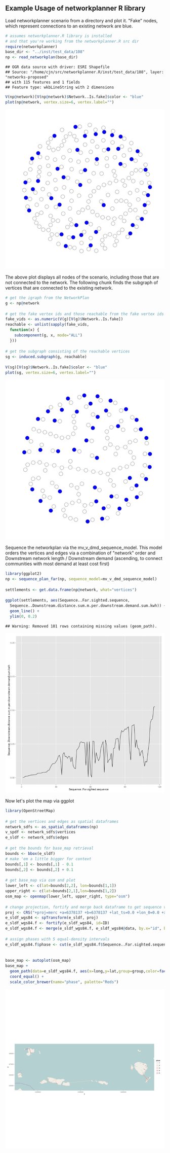 Example Usage of networkplanner R library
-----------------------------------------

Load networkplanner scenario from a directory and plot it.
"Fake" nodes, which represent connections to an existing network are blue.


```r
# assumes networkplanner.R library is installed
# and that you're working from the networkplanner.R src dir
require(networkplanner)
base_dir <- "../inst/test_data/108"
np <- read_networkplan(base_dir)
```

```
## OGR data source with driver: ESRI Shapefile 
## Source: "/home/cjn/src/networkplanner.R/inst/test_data/108", layer: "networks-proposed"
## with 115 features and 1 fields
## Feature type: wkbLineString with 2 dimensions
```

```r
V(np@network)[V(np@network)$Network..Is.fake]$color <- "blue"
plot(np@network, vertex.size=6, vertex.label="")
```

![plot of chunk load](figure/load.png) 

The above plot displays all nodes of the scenario, including those that are not
connected to the network.  The following chunk finds the subgraph of vertices
that are connected to the existing network.  


```r
# get the igraph from the NetworkPlan
g <- np@network

# get the fake vertex ids and those reachable from the fake vertex ids
fake_vids <- as.numeric(V(g)[V(g)$Network..Is.fake])
reachable <- unlist(sapply(fake_vids, 
  function(x) { 
    subcomponent(g, x, mode="ALL") 
  }))

# get the subgraph consisting of the reachable vertices
sg <- induced.subgraph(g, reachable)

V(sg)[V(sg)$Network..Is.fake]$color <- "blue"
plot(sg, vertex.size=6, vertex.label="")
```

![plot of chunk subgraph](figure/subgraph.png) 

Sequence the networkplan via the mv_v_dmd_sequence_model.
This model orders the vertices and edges via a combination of "network" order
and Downstream network length / Downstream demand (ascending, to connect
communities with most demand at least cost first)


```r
library(ggplot2)
np <- sequence_plan_far(np, sequence_model=mv_v_dmd_sequence_model)

settlements <- get.data.frame(np@network, what="vertices")

ggplot(settlements, aes(Sequence..Far.sighted.sequence, 
  Sequence..Downstream.distance.sum.m.per.downstream.demand.sum.kwh)) +
  geom_line() + 
  ylim(0, 0.2)
```

```
## Warning: Removed 101 rows containing missing values (geom_path).
```

![plot of chunk sequence](figure/sequence.png) 

Now let's plot the map via ggplot

```r
library(OpenStreetMap)

# get the vertices and edges as spatial dataframes
network_sdfs <- as_spatial_dataframes(np) 
v_spdf <- network_sdfs$vertices
e_sldf <- network_sdfs$edges

# get the bounds for base_map retrieval
bounds <- bbox(e_sldf)
# make 'em a little bigger for context
bounds[,1] <- bounds[,1] - 0.1
bounds[,2] <- bounds[,2] + 0.1

# get base_map via osm and plot
lower_left <- c(lat=bounds[2,2], lon=bounds[1,1])
upper_right <- c(lat=bounds[2,1],lon=bounds[1,2])
osm_map <- openmap(lower_left, upper_right, type="osm")

# change projection, fortify and merge back dataframe to get sequence values
proj <- CRS("+proj=merc +a=6378137 +b=6378137 +lat_ts=0.0 +lon_0=0.0 +x_0=0.0 +y_0=0 +k=1.0 +units=m +nadgrids=@null +no_defs")
e_sldf_wgs84 <- spTransform(e_sldf, proj)
e_sldf_wgs84.f <- fortify(e_sldf_wgs84, id=ID)
e_sldf_wgs84.f <- merge(e_sldf_wgs84.f, e_sldf_wgs84@data, by.x="id", by.y="ID")

# assign phases with 5 equal-density intervals
e_sldf_wgs84.f$phase <- cut(e_sldf_wgs84.f$Sequence..Far.sighted.sequence, breaks=5, labels=FALSE)


base_map <- autoplot(osm_map)
base_map + 
  geom_path(data=e_sldf_wgs84.f, aes(x=long,y=lat,group=group,color=factor(phase))) + 
  coord_equal() + 
  scale_color_brewer(name="phase", palette="Reds")
```

![plot of chunk sequence_map](figure/sequence_map.png) 
